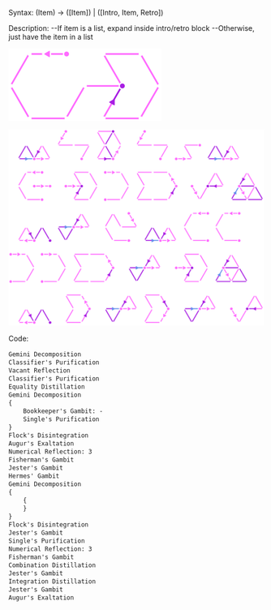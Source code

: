 Syntax:
(Item) -> (\[Item]) | (\[Intro, Item, Retro])

Description:
\--If item is a list, expand inside intro/retro block
\--Otherwise, just have the item in a list

![Put list in intro retro Pattern](../../Images/Put%20list%20in%20intro%20retro%20Pattern.png)

![Put list in intro retro code](../../Images/Put%20list%20in%20intro%20retro%20code.png)

Code:
```
Gemini Decomposition
Classifier's Purification
Vacant Reflection
Classifier's Purification
Equality Distillation
Gemini Decomposition
{
	Bookkeeper's Gambit: -
	Single's Purification
}
Flock's Disintegration
Augur's Exaltation
Numerical Reflection: 3
Fisherman's Gambit
Jester's Gambit
Hermes' Gambit
Gemini Decomposition
{
	{
	}
}
Flock's Disintegration
Jester's Gambit
Single's Purification
Numerical Reflection: 3
Fisherman's Gambit
Combination Distillation
Jester's Gambit
Integration Distillation
Jester's Gambit
Augur's Exaltation
```
